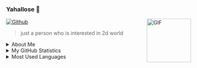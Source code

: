 ### Yahallose 👋

[![Github](https://img.shields.io/github/followers/query-gani?label=Follow&style=social)](https://github.com/query-gani)
<img align="right" alt="GIF" height="120px" src="https://media3.giphy.com/media/ln7z2eWriiQAllfVcn/200w.webp" />
> just a person who is interested in 2d world
<details>
<summary>About Me</summary>

- 🧑‍🤝‍🧑 My best friends is [Sensei arya senpai](https://github.com/aryawpratama) :v
- 🔭 I’m currently working on [shinoa-rest api](https://shinigami-rest.herokuapp.com)
- 🌱 I’m currently learning nodejs
- 👯 I’m currently collab with [Hanif Senpai ^_^](https://github.com/hansputera)

</details>

<details>
<summary>My GitHub Statistics</summary>

[![GiHhub Stats](https://github-readme-stats.vercel.app/api?username=query-gani&show_icons=true&theme=dark&count_private=true)](https://github.com/query-gani)

</details>

<details>
<summary>Most Used Languages</summary>

[![Top Langs](https://github-readme-stats.vercel.app/api/top-langs/?username=query-gani&layout=compact&theme=dark)](https://github.com/query-gani)

</details>
